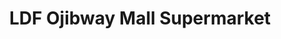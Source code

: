---
title: "LDF Ojibway Mall Supermarket"
url: /lac-du-flambeau/ldf-ojibway-mall-supermarket/
shop: supermarket
---